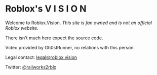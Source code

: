 # Roblox's V I S I O N

Welcome to Roblox.Vision. *This site is fan owned and is not an official Roblox website.*

There isn't much here expect the source code.

Video provided by Gh0stRunner, no relations with this person.

Legal contact: legal@roblox.vision

Twitter: [@railworks2rblx](https://twitter.com/railworks2rblx)